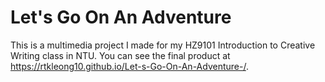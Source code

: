 # Let's Go On An Adventure
This is a multimedia project I made for my HZ9101 Introduction to Creative Writing class in NTU. You can see the final product at https://rtkleong10.github.io/Let-s-Go-On-An-Adventure-/.